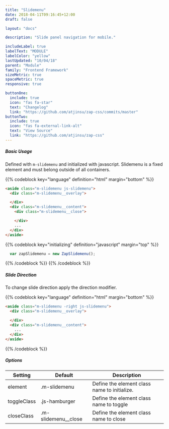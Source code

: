 ```yaml
---
title: "Slidemenu"
date: 2018-04-11T09:16:45+12:00
draft: false

layout: "docs"

description: "Slide panel navigation for mobile."

includeLabel: true
labelText: "MODULE"
labelColor: "yellow"
lastUpdated: "10/04/18"
parent: "Module"
family: "Frontend Framework"
sizeMetric: true
spaceMetric: true
responsive: true

buttonOne:
  include: true
  icon: "fas fa-star"
  text: "Changelog"
  link: "https://github.com/atjinsu/zap-css/commits/master"
buttonTwo:
  include: true
  icon: "fas fa-external-link-alt"
  text: "View Source"
  link: "https://github.com/atjinsu/zap-css"
---
```


##### Basic Usage

Defined with `m-slidemenu` and initialized with javascript. Slidemenu is a fixed element and must belong outside of all containers.

{{% codeblock key="language" definition="html" margin="bottom" %}}
  ```html
  <aside class="m-slidemenu js-slidemenu">
    <div class="m-slidemenu__overlay">

    </div>
    <div class="m-slidemenu__content">
      <div class="m-slidemenu__close">

      </div>
      ...
    </div>
  </aside>
  ```

  {{% codeblock key="initializing" definition="javascript" margin="top" %}}
  ```javascript
    var zapSlidemenu = new ZapSlidemenu();
  ```
  {{% /codeblock %}}
{{% /codeblock %}}

##### Slide Direction

To change slide direction apply the direction modifier.

{{% codeblock key="language" definition="html" margin="bottom" %}}
  ```html
  <aside class="m-slidemenu -right js-slidemenu">
    <div class="m-slidemenu__overlay">

    </div>
    <div class="m-slidemenu__content">
      ...
    </div>
  </aside>
  ```
{{% /codeblock %}}

##### Options

<table class="m-table -stack -fluid">
  <thead>
    <tr>
      <th>
        <strong>Setting</strong>
      </th>
      <th>
        <strong>Default</strong>
      </th>
      <th>
        <strong>Description</strong>
      </th>
    </tr>
  </thead>
  <tbody>
    <tr>
      <td data-label="Setting">
        element
      </td>
      <td data-label="Default">
        .m-slidemenu
      </td>
      <td data-label="Description">
        Define the element class name to initialize.
      </td>
    </tr>
    <tr>
      <td data-label="Setting">
        toggleClass
      </td>
      <td data-label="Default">
        .js-hamburger
      </td>
      <td data-label="Description">
        Define the element class name to toggle
      </td>
    </tr>
    <tr>
      <td data-label="Setting">
        closeClass
      </td>
      <td data-label="Default">
        .m-slidemenu__close
      </td>
      <td data-label="Description">
        Define the element class name to close
      </td>
    </tr>
  </tbody>
</table>
